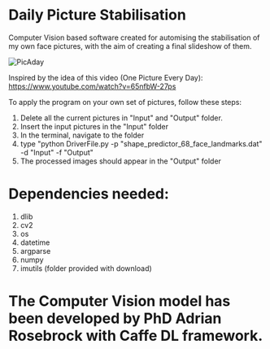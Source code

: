 # Daily Picture Stabilisation

Computer Vision based software created for automising the stabilisation of my own face pictures, with the aim of creating a final slideshow of them.

![PicAday](https://user-images.githubusercontent.com/67190150/115866828-2a4de480-a432-11eb-84a1-afb8c9b46939.png)

Inspired by the idea of this video (One Picture Every Day):
https://www.youtube.com/watch?v=65nfbW-27ps


To apply the program on your own set of pictures, follow these steps:
1) Delete all the current pictures in "Input" and "Output" folder.
2) Insert the input pictures in the "Input" folder
3) In the terminal, navigate to the folder 
4) type "python DriverFile.py -p "shape_predictor_68_face_landmarks.dat" -d "Input"  -f "Output"
5) The processed images should appear in the "Output" folder



# Dependencies needed:
1) dlib
2) cv2
3) os
4) datetime
5) argparse
6) numpy
7) imutils (folder provided with download)



# The Computer Vision model has been developed by PhD Adrian Rosebrock with Caffe DL framework.
